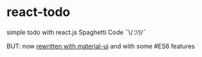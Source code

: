 # react-todo
simple todo with react.js
Spaghetti Code  ¯\\_(ツ)_/¯

BUT: now [rewritten with material-ui](https://github.com/marc-se/material-todo) and with some #ES6 features
